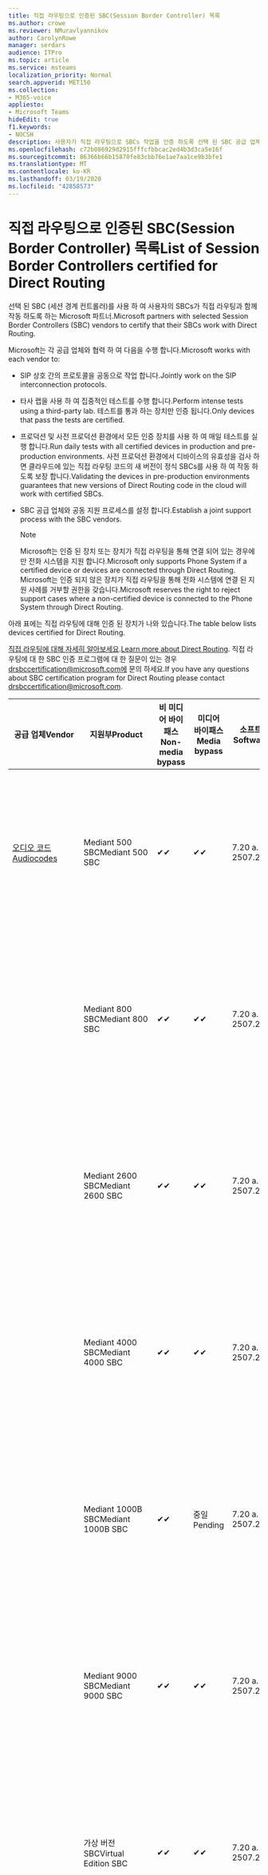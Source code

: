```yaml
---
title: 직접 라우팅으로 인증된 SBC(Session Border Controller) 목록
ms.author: crowe
ms.reviewer: NMuravlyannikov
author: CarolynRowe
manager: serdars
audience: ITPro
ms.topic: article
ms.service: msteams
localization_priority: Normal
search.appverid: MET150
ms.collection:
- M365-voice
appliesto:
- Microsoft Teams
hideEdit: true
f1.keywords:
- NOCSH
description: 사용자가 직접 라우팅으로 SBCs 작업을 인증 하도록 선택 된 SBC 공급 업체와의 협력 파트너.
ms.openlocfilehash: c72b086929d2915fffcfbbcac2ed4b3d3ca5e16f
ms.sourcegitcommit: 86366b66b15870fe83cbb76e1ae7aa1ce9b3bfe1
ms.translationtype: MT
ms.contentlocale: ko-KR
ms.lasthandoff: 03/19/2020
ms.locfileid: "42858573"
---
```

# <a name="list-of-session-border-controllers-certified-for-direct-routing"></a><span data-ttu-id="fb735-103">직접 라우팅으로 인증된 SBC(Session Border Controller) 목록</span><span class="sxs-lookup"><span data-stu-id="fb735-103">List of Session Border Controllers certified for Direct Routing</span></span>

<span data-ttu-id="fb735-104">선택 된 SBC (세션 경계 컨트롤러)를 사용 하 여 사용자의 SBCs가 직접 라우팅과 함께 작동 하도록 하는 Microsoft 파트너.</span><span class="sxs-lookup"><span data-stu-id="fb735-104">Microsoft partners with selected Session Border Controllers (SBC) vendors to certify that their SBCs work with Direct Routing.</span></span> 

<span data-ttu-id="fb735-105">Microsoft는 각 공급 업체와 협력 하 여 다음을 수행 합니다.</span><span class="sxs-lookup"><span data-stu-id="fb735-105">Microsoft works with each vendor to:</span></span> 

- <span data-ttu-id="fb735-106">SIP 상호 간의 프로토콜을 공동으로 작업 합니다.</span><span class="sxs-lookup"><span data-stu-id="fb735-106">Jointly work on the SIP interconnection protocols.</span></span>
- <span data-ttu-id="fb735-107">타사 랩을 사용 하 여 집중적인 테스트를 수행 합니다.</span><span class="sxs-lookup"><span data-stu-id="fb735-107">Perform intense tests using a third-party lab.</span></span> <span data-ttu-id="fb735-108">테스트를 통과 하는 장치만 인증 됩니다.</span><span class="sxs-lookup"><span data-stu-id="fb735-108">Only devices that pass the tests are certified.</span></span> 
- <span data-ttu-id="fb735-109">프로덕션 및 사전 프로덕션 환경에서 모든 인증 장치를 사용 하 여 매일 테스트를 실행 합니다.</span><span class="sxs-lookup"><span data-stu-id="fb735-109">Run daily tests with all certified devices in production and pre-production environments.</span></span> <span data-ttu-id="fb735-110">사전 프로덕션 환경에서 디바이스의 유효성을 검사 하면 클라우드에 있는 직접 라우팅 코드의 새 버전이 정식 SBCs를 사용 하 여 작동 하도록 보장 합니다.</span><span class="sxs-lookup"><span data-stu-id="fb735-110">Validating the devices in pre-production environments guarantees that new versions of Direct Routing code in the cloud will work with certified SBCs.</span></span> 
- <span data-ttu-id="fb735-111">SBC 공급 업체와 공동 지원 프로세스를 설정 합니다.</span><span class="sxs-lookup"><span data-stu-id="fb735-111">Establish a joint support process with the SBC vendors.</span></span>


  > [!NOTE]
  > <span data-ttu-id="fb735-112">Microsoft는 인증 된 장치 또는 장치가 직접 라우팅을 통해 연결 되어 있는 경우에만 전화 시스템을 지원 합니다.</span><span class="sxs-lookup"><span data-stu-id="fb735-112">Microsoft only supports Phone System if a certified device or devices are connected through Direct Routing.</span></span> <span data-ttu-id="fb735-113">Microsoft는 인증 되지 않은 장치가 직접 라우팅을 통해 전화 시스템에 연결 된 지원 사례를 거부할 권한을 갖습니다.</span><span class="sxs-lookup"><span data-stu-id="fb735-113">Microsoft reserves the right to reject support cases where a non-certified device is connected to the Phone System through Direct Routing.</span></span> 

<span data-ttu-id="fb735-114">아래 표에는 직접 라우팅에 대해 인증 된 장치가 나와 있습니다.</span><span class="sxs-lookup"><span data-stu-id="fb735-114">The table below lists devices certified for Direct Routing.</span></span> 

<span data-ttu-id="fb735-115">[직접 라우팅에 대해 자세히 알아보세요](https://aka.ms/dr).</span><span class="sxs-lookup"><span data-stu-id="fb735-115">[Learn more about Direct Routing](https://aka.ms/dr).</span></span> <span data-ttu-id="fb735-116">직접 라우팅에 대 한 SBC 인증 프로그램에 대 한 질문이 있는 경우 drsbccertification@microsoft.com에 문의 하세요.</span><span class="sxs-lookup"><span data-stu-id="fb735-116">If you have any questions about SBC certification program for Direct Routing please contact drsbccertification@microsoft.com.</span></span>


|                                                       <span data-ttu-id="fb735-117">공급 업체</span><span class="sxs-lookup"><span data-stu-id="fb735-117">Vendor</span></span>                                                        |       <span data-ttu-id="fb735-118">지원부</span><span class="sxs-lookup"><span data-stu-id="fb735-118">Product</span></span>       | <span data-ttu-id="fb735-119">비 미디어 바이패스</span><span class="sxs-lookup"><span data-stu-id="fb735-119">Non-media bypass</span></span> | <span data-ttu-id="fb735-120">미디어 바이패스</span><span class="sxs-lookup"><span data-stu-id="fb735-120">Media bypass</span></span> | <span data-ttu-id="fb735-121">소프트웨어 버전</span><span class="sxs-lookup"><span data-stu-id="fb735-121">Software version</span></span> | <span data-ttu-id="fb735-122">E911 공급자를 사용 하 여 유효성 검사</span><span class="sxs-lookup"><span data-stu-id="fb735-122">Validated with E911 providers</span></span> | <span data-ttu-id="fb735-123">ELIN 가능</span><span class="sxs-lookup"><span data-stu-id="fb735-123">ELIN capable</span></span>
|---------------------------------------------------------------------------------------------------------------------|---------------------|------------------|--------------|------------------|-----------------|------------------|
| [<span data-ttu-id="fb735-124">오디오 코드</span><span class="sxs-lookup"><span data-stu-id="fb735-124">Audiocodes</span></span>](https://www.audiocodes.com/solutions-products/products/products-for-microsoft-365/direct-routing-for-microsoft-teams) |   <span data-ttu-id="fb735-125">Mediant 500 SBC</span><span class="sxs-lookup"><span data-stu-id="fb735-125">Mediant 500 SBC</span></span>   |     <span data-ttu-id="fb735-126">&#10004;</span><span class="sxs-lookup"><span data-stu-id="fb735-126">&#10004;</span></span>     |   <span data-ttu-id="fb735-127">&#10004;</span><span class="sxs-lookup"><span data-stu-id="fb735-127">&#10004;</span></span>    |  <span data-ttu-id="fb735-128">7.20 a. 250</span><span class="sxs-lookup"><span data-stu-id="fb735-128">7.20A.250</span></span>   | <ul> <li> [<span data-ttu-id="fb735-129">대역폭 동적 위치 라우팅</span><span class="sxs-lookup"><span data-stu-id="fb735-129">Bandwidth Dynamic Location Routing</span></span>](https://www.bandwidth.com/partners/microsoft-teams-direct-routing) </li> <li><span data-ttu-id="fb735-130">Intrado</span><span class="sxs-lookup"><span data-stu-id="fb735-130">Intrado ERS</span></span> </li> <li><span data-ttu-id="fb735-131">Intrado</span><span class="sxs-lookup"><span data-stu-id="fb735-131">Intrado EGW</span></span></li> <li> <span data-ttu-id="fb735-132">빨강 하늘 가로 이동성</span><span class="sxs-lookup"><span data-stu-id="fb735-132">Red Sky Horizon Mobility</span></span> </li>  </ul>
|                                                                                                                     |   <span data-ttu-id="fb735-133">Mediant 800 SBC</span><span class="sxs-lookup"><span data-stu-id="fb735-133">Mediant 800 SBC</span></span>   |     <span data-ttu-id="fb735-134">&#10004;</span><span class="sxs-lookup"><span data-stu-id="fb735-134">&#10004;</span></span>     |   <span data-ttu-id="fb735-135">&#10004;</span><span class="sxs-lookup"><span data-stu-id="fb735-135">&#10004;</span></span>     |  <span data-ttu-id="fb735-136">7.20 a. 250</span><span class="sxs-lookup"><span data-stu-id="fb735-136">7.20A.250</span></span>   | <ul> <li> [<span data-ttu-id="fb735-137">대역폭 동적 위치 라우팅</span><span class="sxs-lookup"><span data-stu-id="fb735-137">Bandwidth Dynamic Location Routing</span></span>](https://www.bandwidth.com/partners/microsoft-teams-direct-routing) </li> <li><span data-ttu-id="fb735-138">Intrado</span><span class="sxs-lookup"><span data-stu-id="fb735-138">Intrado ERS</span></span> </li> <li><span data-ttu-id="fb735-139">Intrado</span><span class="sxs-lookup"><span data-stu-id="fb735-139">Intrado EGW</span></span></li> <li> <span data-ttu-id="fb735-140">빨강 하늘 가로 이동성</span><span class="sxs-lookup"><span data-stu-id="fb735-140">Red Sky Horizon Mobility</span></span> </li>  </ul>  |    |
|                                                                                                                     |  <span data-ttu-id="fb735-141">Mediant 2600 SBC</span><span class="sxs-lookup"><span data-stu-id="fb735-141">Mediant 2600 SBC</span></span>   |     <span data-ttu-id="fb735-142">&#10004;</span><span class="sxs-lookup"><span data-stu-id="fb735-142">&#10004;</span></span>     |   <span data-ttu-id="fb735-143">&#10004;</span><span class="sxs-lookup"><span data-stu-id="fb735-143">&#10004;</span></span>    |  <span data-ttu-id="fb735-144">7.20 a. 250</span><span class="sxs-lookup"><span data-stu-id="fb735-144">7.20A.250</span></span>   |   <ul> <li> [<span data-ttu-id="fb735-145">대역폭 동적 위치 라우팅</span><span class="sxs-lookup"><span data-stu-id="fb735-145">Bandwidth Dynamic Location Routing</span></span>](https://www.bandwidth.com/partners/microsoft-teams-direct-routing) </li> <li><span data-ttu-id="fb735-146">Intrado</span><span class="sxs-lookup"><span data-stu-id="fb735-146">Intrado ERS</span></span> </li> <li><span data-ttu-id="fb735-147">Intrado</span><span class="sxs-lookup"><span data-stu-id="fb735-147">Intrado EGW</span></span></li> <li> <span data-ttu-id="fb735-148">빨강 하늘 가로 이동성</span><span class="sxs-lookup"><span data-stu-id="fb735-148">Red Sky Horizon Mobility</span></span> </li>  </ul>  |    |    
|                                                                                                                     |  <span data-ttu-id="fb735-149">Mediant 4000 SBC</span><span class="sxs-lookup"><span data-stu-id="fb735-149">Mediant 4000 SBC</span></span>   |     <span data-ttu-id="fb735-150">&#10004;</span><span class="sxs-lookup"><span data-stu-id="fb735-150">&#10004;</span></span>     |   <span data-ttu-id="fb735-151">&#10004;</span><span class="sxs-lookup"><span data-stu-id="fb735-151">&#10004;</span></span>     |  <span data-ttu-id="fb735-152">7.20 a. 250</span><span class="sxs-lookup"><span data-stu-id="fb735-152">7.20A.250</span></span>   |  <ul> <li> [<span data-ttu-id="fb735-153">대역폭 동적 위치 라우팅</span><span class="sxs-lookup"><span data-stu-id="fb735-153">Bandwidth Dynamic Location Routing</span></span>](https://www.bandwidth.com/partners/microsoft-teams-direct-routing) </li> <li><span data-ttu-id="fb735-154">Intrado</span><span class="sxs-lookup"><span data-stu-id="fb735-154">Intrado ERS</span></span> </li> <li><span data-ttu-id="fb735-155">Intrado</span><span class="sxs-lookup"><span data-stu-id="fb735-155">Intrado EGW</span></span></li> <li> <span data-ttu-id="fb735-156">빨강 하늘 가로 이동성</span><span class="sxs-lookup"><span data-stu-id="fb735-156">Red Sky Horizon Mobility</span></span> </li>  </ul>  |    |    
|                                                                                                                     | <span data-ttu-id="fb735-157">Mediant 1000B SBC</span><span class="sxs-lookup"><span data-stu-id="fb735-157">Mediant 1000B  SBC</span></span>  |     <span data-ttu-id="fb735-158">&#10004;</span><span class="sxs-lookup"><span data-stu-id="fb735-158">&#10004;</span></span>     |   <span data-ttu-id="fb735-159">중일</span><span class="sxs-lookup"><span data-stu-id="fb735-159">Pending</span></span>     |  <span data-ttu-id="fb735-160">7.20 a. 250</span><span class="sxs-lookup"><span data-stu-id="fb735-160">7.20A.250</span></span>  |  <ul> <li> [<span data-ttu-id="fb735-161">대역폭 동적 위치 라우팅</span><span class="sxs-lookup"><span data-stu-id="fb735-161">Bandwidth Dynamic Location Routing</span></span>](https://www.bandwidth.com/partners/microsoft-teams-direct-routing) </li> <li><span data-ttu-id="fb735-162">Intrado</span><span class="sxs-lookup"><span data-stu-id="fb735-162">Intrado ERS</span></span> </li> <li><span data-ttu-id="fb735-163">Intrado</span><span class="sxs-lookup"><span data-stu-id="fb735-163">Intrado EGW</span></span></li> <li> <span data-ttu-id="fb735-164">빨강 하늘 가로 이동성</span><span class="sxs-lookup"><span data-stu-id="fb735-164">Red Sky Horizon Mobility</span></span> </li>  </ul>  |    |    
|                                                                                                                     | <span data-ttu-id="fb735-165">Mediant 9000 SBC</span><span class="sxs-lookup"><span data-stu-id="fb735-165">Mediant 9000  SBC</span></span>  |     <span data-ttu-id="fb735-166">&#10004;</span><span class="sxs-lookup"><span data-stu-id="fb735-166">&#10004;</span></span>     |   <span data-ttu-id="fb735-167">&#10004;</span><span class="sxs-lookup"><span data-stu-id="fb735-167">&#10004;</span></span>     |  <span data-ttu-id="fb735-168">7.20 a. 250</span><span class="sxs-lookup"><span data-stu-id="fb735-168">7.20A.250</span></span>   | <ul> <li> [<span data-ttu-id="fb735-169">대역폭 동적 위치 라우팅</span><span class="sxs-lookup"><span data-stu-id="fb735-169">Bandwidth Dynamic Location Routing</span></span>](https://www.bandwidth.com/partners/microsoft-teams-direct-routing) </li> <li><span data-ttu-id="fb735-170">Intrado</span><span class="sxs-lookup"><span data-stu-id="fb735-170">Intrado ERS</span></span> </li> <li><span data-ttu-id="fb735-171">Intrado</span><span class="sxs-lookup"><span data-stu-id="fb735-171">Intrado EGW</span></span></li> <li> <span data-ttu-id="fb735-172">빨강 하늘 가로 이동성</span><span class="sxs-lookup"><span data-stu-id="fb735-172">Red Sky Horizon Mobility</span></span> </li>  </ul>    |    |                                                                       
|                                                                                                                     | <span data-ttu-id="fb735-173">가상 버전 SBC</span><span class="sxs-lookup"><span data-stu-id="fb735-173">Virtual Edition SBC</span></span> |     <span data-ttu-id="fb735-174">&#10004;</span><span class="sxs-lookup"><span data-stu-id="fb735-174">&#10004;</span></span>     |   <span data-ttu-id="fb735-175">&#10004;</span><span class="sxs-lookup"><span data-stu-id="fb735-175">&#10004;</span></span>     |  <span data-ttu-id="fb735-176">7.20 a. 250</span><span class="sxs-lookup"><span data-stu-id="fb735-176">7.20A.250</span></span> |  <ul> <li> [<span data-ttu-id="fb735-177">대역폭 동적 위치 라우팅</span><span class="sxs-lookup"><span data-stu-id="fb735-177">Bandwidth Dynamic Location Routing</span></span>](https://www.bandwidth.com/partners/microsoft-teams-direct-routing) </li> <li><span data-ttu-id="fb735-178">Intrado</span><span class="sxs-lookup"><span data-stu-id="fb735-178">Intrado ERS</span></span> </li> <li><span data-ttu-id="fb735-179">Intrado</span><span class="sxs-lookup"><span data-stu-id="fb735-179">Intrado EGW</span></span></li> <li> <span data-ttu-id="fb735-180">빨강 하늘 가로 이동성</span><span class="sxs-lookup"><span data-stu-id="fb735-180">Red Sky Horizon Mobility</span></span> </li>  </ul>   |    |    
|  [<span data-ttu-id="fb735-181">리본 통신</span><span class="sxs-lookup"><span data-stu-id="fb735-181">Ribbon Communications</span></span>](https://ribboncommunications.com/solutions/enterprise-solutions/microsoft-skype-business)  |      <span data-ttu-id="fb735-182">SBC 5110</span><span class="sxs-lookup"><span data-stu-id="fb735-182">SBC 5110</span></span>       |     <span data-ttu-id="fb735-183">&#10004;</span><span class="sxs-lookup"><span data-stu-id="fb735-183">&#10004;</span></span>     |   <span data-ttu-id="fb735-184">&#10004;</span><span class="sxs-lookup"><span data-stu-id="fb735-184">&#10004;</span></span>    |       <span data-ttu-id="fb735-185">7.2</span><span class="sxs-lookup"><span data-stu-id="fb735-185">7.2</span></span>       | <ul> <li> [<span data-ttu-id="fb735-186">대역폭 동적 위치 라우팅</span><span class="sxs-lookup"><span data-stu-id="fb735-186">Bandwidth Dynamic Location Routing</span></span>](https://www.bandwidth.com/partners/microsoft-teams-direct-routing) </li> <li><span data-ttu-id="fb735-187">Intrado</span><span class="sxs-lookup"><span data-stu-id="fb735-187">Intrado ERS</span></span> </li> <li><span data-ttu-id="fb735-188">Intrado</span><span class="sxs-lookup"><span data-stu-id="fb735-188">Intrado EGW</span></span></li> <li> <span data-ttu-id="fb735-189">빨강 하늘 가로 이동성</span><span class="sxs-lookup"><span data-stu-id="fb735-189">Red Sky Horizon Mobility</span></span> </li>  </ul> |   <span data-ttu-id="fb735-190">아니요</span><span class="sxs-lookup"><span data-stu-id="fb735-190">No</span></span> |    
|                                                                                                                     |      <span data-ttu-id="fb735-191">SBC 5210</span><span class="sxs-lookup"><span data-stu-id="fb735-191">SBC 5210</span></span>       |     <span data-ttu-id="fb735-192">&#10004;</span><span class="sxs-lookup"><span data-stu-id="fb735-192">&#10004;</span></span>     |  <span data-ttu-id="fb735-193">&#10004;</span><span class="sxs-lookup"><span data-stu-id="fb735-193">&#10004;</span></span>    |       <span data-ttu-id="fb735-194">7.2</span><span class="sxs-lookup"><span data-stu-id="fb735-194">7.2</span></span>       |  <ul> <li> [<span data-ttu-id="fb735-195">대역폭 동적 위치 라우팅</span><span class="sxs-lookup"><span data-stu-id="fb735-195">Bandwidth Dynamic Location Routing</span></span>](https://www.bandwidth.com/partners/microsoft-teams-direct-routing) </li> <li><span data-ttu-id="fb735-196">Intrado</span><span class="sxs-lookup"><span data-stu-id="fb735-196">Intrado ERS</span></span> </li> <li><span data-ttu-id="fb735-197">Intrado</span><span class="sxs-lookup"><span data-stu-id="fb735-197">Intrado EGW</span></span></li> <li> <span data-ttu-id="fb735-198">빨강 하늘 가로 이동성</span><span class="sxs-lookup"><span data-stu-id="fb735-198">Red Sky Horizon Mobility</span></span> </li> </ul> | <span data-ttu-id="fb735-199">아니요</span><span class="sxs-lookup"><span data-stu-id="fb735-199">No</span></span>   |    
|                                                                                                                     |      <span data-ttu-id="fb735-200">SBC 5400</span><span class="sxs-lookup"><span data-stu-id="fb735-200">SBC 5400</span></span>       |     <span data-ttu-id="fb735-201">&#10004;</span><span class="sxs-lookup"><span data-stu-id="fb735-201">&#10004;</span></span>     |   <span data-ttu-id="fb735-202">&#10004;</span><span class="sxs-lookup"><span data-stu-id="fb735-202">&#10004;</span></span>   |       <span data-ttu-id="fb735-203">7.2</span><span class="sxs-lookup"><span data-stu-id="fb735-203">7.2</span></span>       |  <ul> <li> [<span data-ttu-id="fb735-204">대역폭 동적 위치 라우팅</span><span class="sxs-lookup"><span data-stu-id="fb735-204">Bandwidth Dynamic Location Routing</span></span>](https://www.bandwidth.com/partners/microsoft-teams-direct-routing) </li><li><span data-ttu-id="fb735-205">Intrado</span><span class="sxs-lookup"><span data-stu-id="fb735-205">Intrado ERS</span></span> </li> <li><span data-ttu-id="fb735-206">Intrado</span><span class="sxs-lookup"><span data-stu-id="fb735-206">Intrado EGW</span></span></li> <li> <span data-ttu-id="fb735-207">빨강 하늘 가로 이동성</span><span class="sxs-lookup"><span data-stu-id="fb735-207">Red Sky Horizon Mobility</span></span> </li> </ul>  |<span data-ttu-id="fb735-208">아니요</span><span class="sxs-lookup"><span data-stu-id="fb735-208">No</span></span>|    
|                                                                                                                     |      <span data-ttu-id="fb735-209">SBC 7000</span><span class="sxs-lookup"><span data-stu-id="fb735-209">SBC 7000</span></span>       |     <span data-ttu-id="fb735-210">&#10004;</span><span class="sxs-lookup"><span data-stu-id="fb735-210">&#10004;</span></span>     |   <span data-ttu-id="fb735-211">&#10004;</span><span class="sxs-lookup"><span data-stu-id="fb735-211">&#10004;</span></span>    |       <span data-ttu-id="fb735-212">7.2</span><span class="sxs-lookup"><span data-stu-id="fb735-212">7.2</span></span>       |   <ul> <li> [<span data-ttu-id="fb735-213">대역폭 동적 위치 라우팅</span><span class="sxs-lookup"><span data-stu-id="fb735-213">Bandwidth Dynamic Location Routing</span></span>](https://www.bandwidth.com/partners/microsoft-teams-direct-routing) </li> <li><span data-ttu-id="fb735-214">Intrado</span><span class="sxs-lookup"><span data-stu-id="fb735-214">Intrado ERS</span></span> </li> <li><span data-ttu-id="fb735-215">Intrado</span><span class="sxs-lookup"><span data-stu-id="fb735-215">Intrado EGW</span></span></li> <li> <span data-ttu-id="fb735-216">빨강 하늘 가로 이동성</span><span class="sxs-lookup"><span data-stu-id="fb735-216">Red Sky Horizon Mobility</span></span> </li> </ul> |  <span data-ttu-id="fb735-217">아니요</span><span class="sxs-lookup"><span data-stu-id="fb735-217">No</span></span>  |    
|                                                                                                                     |       <span data-ttu-id="fb735-218">SBC SWe</span><span class="sxs-lookup"><span data-stu-id="fb735-218">SBC SWe</span></span>       |     <span data-ttu-id="fb735-219">&#10004;</span><span class="sxs-lookup"><span data-stu-id="fb735-219">&#10004;</span></span>     |   <span data-ttu-id="fb735-220">&#10004;</span><span class="sxs-lookup"><span data-stu-id="fb735-220">&#10004;</span></span>   |       <span data-ttu-id="fb735-221">7.2</span><span class="sxs-lookup"><span data-stu-id="fb735-221">7.2</span></span>       |   <ul> <li> [<span data-ttu-id="fb735-222">대역폭 동적 위치 라우팅</span><span class="sxs-lookup"><span data-stu-id="fb735-222">Bandwidth Dynamic Location Routing</span></span>](https://www.bandwidth.com/partners/microsoft-teams-direct-routing) </li> <li><span data-ttu-id="fb735-223">Intrado</span><span class="sxs-lookup"><span data-stu-id="fb735-223">Intrado ERS</span></span> </li> <li><span data-ttu-id="fb735-224">Intrado</span><span class="sxs-lookup"><span data-stu-id="fb735-224">Intrado EGW</span></span></li> <li> <span data-ttu-id="fb735-225">빨강 하늘 가로 이동성</span><span class="sxs-lookup"><span data-stu-id="fb735-225">Red Sky Horizon Mobility</span></span> </li> </ul> |   <span data-ttu-id="fb735-226">아니요</span><span class="sxs-lookup"><span data-stu-id="fb735-226">No</span></span> |    
|                                                                                                                     |      <span data-ttu-id="fb735-227">SBC 1000</span><span class="sxs-lookup"><span data-stu-id="fb735-227">SBC 1000</span></span>       |     <span data-ttu-id="fb735-228">&#10004;</span><span class="sxs-lookup"><span data-stu-id="fb735-228">&#10004;</span></span>     |   <span data-ttu-id="fb735-229">&#10004;</span><span class="sxs-lookup"><span data-stu-id="fb735-229">&#10004;</span></span>    |      <span data-ttu-id="fb735-230">8.0.3 (빌드 537)</span><span class="sxs-lookup"><span data-stu-id="fb735-230">8.0.3 (build 537)</span></span>     |  <ul> <li> [<span data-ttu-id="fb735-231">대역폭 동적 위치 라우팅</span><span class="sxs-lookup"><span data-stu-id="fb735-231">Bandwidth Dynamic Location Routing</span></span>](https://www.bandwidth.com/partners/microsoft-teams-direct-routing) </li> <li> <span data-ttu-id="fb735-232">Intrado</span><span class="sxs-lookup"><span data-stu-id="fb735-232">Intrado ERS</span></span> </li> <li><span data-ttu-id="fb735-233">Intrado</span><span class="sxs-lookup"><span data-stu-id="fb735-233">Intrado EGW</span></span> </li> <li> <span data-ttu-id="fb735-234">빨강 하늘 가로 이동성</span><span class="sxs-lookup"><span data-stu-id="fb735-234">Red Sky Horizon Mobility</span></span> </li> </ul>   |    <span data-ttu-id="fb735-235">예</span><span class="sxs-lookup"><span data-stu-id="fb735-235">Yes</span></span>     |    
|                                                                                                                     |      <span data-ttu-id="fb735-236">SBC 2000</span><span class="sxs-lookup"><span data-stu-id="fb735-236">SBC 2000</span></span>       |     <span data-ttu-id="fb735-237">&#10004;</span><span class="sxs-lookup"><span data-stu-id="fb735-237">&#10004;</span></span>     |   <span data-ttu-id="fb735-238">&#10004;</span><span class="sxs-lookup"><span data-stu-id="fb735-238">&#10004;</span></span>   |     <span data-ttu-id="fb735-239">8.0.3 (빌드 537)</span><span class="sxs-lookup"><span data-stu-id="fb735-239">8.0.3 (build 537)</span></span>     |  <ul> <li>[<span data-ttu-id="fb735-240">대역폭 동적 위치 라우팅</span><span class="sxs-lookup"><span data-stu-id="fb735-240">Bandwidth Dynamic Location Routing</span></span>](https://www.bandwidth.com/partners/microsoft-teams-direct-routing) </li> <li> <span data-ttu-id="fb735-241">Intrado</span><span class="sxs-lookup"><span data-stu-id="fb735-241">Intrado ERS</span></span> </li> <li><span data-ttu-id="fb735-242">Intrado</span><span class="sxs-lookup"><span data-stu-id="fb735-242">Intrado EGW</span></span> </li> <li> <span data-ttu-id="fb735-243">빨강 하늘 가로 이동성</span><span class="sxs-lookup"><span data-stu-id="fb735-243">Red Sky Horizon Mobility</span></span> </li> </ul>   |     <span data-ttu-id="fb735-244">예</span><span class="sxs-lookup"><span data-stu-id="fb735-244">Yes</span></span>      |    
|                                                                                                                     |    <span data-ttu-id="fb735-245">SBC SWe Lite</span><span class="sxs-lookup"><span data-stu-id="fb735-245">SBC SWe Lite</span></span>     |     <span data-ttu-id="fb735-246">&#10004;</span><span class="sxs-lookup"><span data-stu-id="fb735-246">&#10004;</span></span>     |  <span data-ttu-id="fb735-247">&#10004;</span><span class="sxs-lookup"><span data-stu-id="fb735-247">&#10004;</span></span>    |      <span data-ttu-id="fb735-248">8.0.3 (빌드 216)</span><span class="sxs-lookup"><span data-stu-id="fb735-248">8.0.3 (build 216)</span></span>    |  <ul> <li> [<span data-ttu-id="fb735-249">대역폭 동적 위치 라우팅</span><span class="sxs-lookup"><span data-stu-id="fb735-249">Bandwidth Dynamic Location Routing</span></span>](https://www.bandwidth.com/partners/microsoft-teams-direct-routing) </li> <li> <span data-ttu-id="fb735-250">Intrado</span><span class="sxs-lookup"><span data-stu-id="fb735-250">Intrado ERS</span></span> </li> <li><span data-ttu-id="fb735-251">Intrado</span><span class="sxs-lookup"><span data-stu-id="fb735-251">Intrado EGW</span></span> </li> <li> <span data-ttu-id="fb735-252">빨강 하늘 가로 이동성</span><span class="sxs-lookup"><span data-stu-id="fb735-252">Red Sky Horizon Mobility</span></span> </li> </ul>    |     <span data-ttu-id="fb735-253">예</span><span class="sxs-lookup"><span data-stu-id="fb735-253">Yes</span></span>      |   
| | <span data-ttu-id="fb735-254">EdgeMarc 시리즈</span><span class="sxs-lookup"><span data-stu-id="fb735-254">EdgeMarc Series</span></span> |  <span data-ttu-id="fb735-255">&#10004;</span><span class="sxs-lookup"><span data-stu-id="fb735-255">&#10004;</span></span> | | <span data-ttu-id="fb735-256">15.6.1</span><span class="sxs-lookup"><span data-stu-id="fb735-256">15.6.1</span></span> | 
|                     [<span data-ttu-id="fb735-257">Thinktel</span><span class="sxs-lookup"><span data-stu-id="fb735-257">Thinktel</span></span>](https://www.thinktel.ca/services/think-365/think-365-overview/)                      |    <span data-ttu-id="fb735-258">생각 365 SBC</span><span class="sxs-lookup"><span data-stu-id="fb735-258">Think 365 SBC</span></span>    |     <span data-ttu-id="fb735-259">&#10004;</span><span class="sxs-lookup"><span data-stu-id="fb735-259">&#10004;</span></span>     |        <span data-ttu-id="fb735-260">중일</span><span class="sxs-lookup"><span data-stu-id="fb735-260">Pending</span></span>   |       <span data-ttu-id="fb735-261">V 1.4</span><span class="sxs-lookup"><span data-stu-id="fb735-261">V1.4</span></span>       |     |    |    
|                     [<span data-ttu-id="fb735-262">Oracle</span><span class="sxs-lookup"><span data-stu-id="fb735-262">Oracle</span></span>](https://www.oracle.com/industries/communications/enterprise-session-border-controller/microsoft.html)                      |    <span data-ttu-id="fb735-263">AP 1100</span><span class="sxs-lookup"><span data-stu-id="fb735-263">AP 1100</span></span>      |    <span data-ttu-id="fb735-264">&#10004;</span><span class="sxs-lookup"><span data-stu-id="fb735-264">&#10004;</span></span>     |    <span data-ttu-id="fb735-265">&#10004;</span><span class="sxs-lookup"><span data-stu-id="fb735-265">&#10004;</span></span>    |   <span data-ttu-id="fb735-266">8.3.0.0.1</span><span class="sxs-lookup"><span data-stu-id="fb735-266">8.3.0.0.1</span></span> |   <ul> <li> [<span data-ttu-id="fb735-267">대역폭 동적 위치 라우팅</span><span class="sxs-lookup"><span data-stu-id="fb735-267">Bandwidth Dynamic Location Routing</span></span>](https://www.bandwidth.com/partners/microsoft-teams-direct-routing) </li> <li><span data-ttu-id="fb735-268">Intrado</span><span class="sxs-lookup"><span data-stu-id="fb735-268">Intrado ERS</span></span> </li> <li><span data-ttu-id="fb735-269">Intrado</span><span class="sxs-lookup"><span data-stu-id="fb735-269">Intrado EGW</span></span></li> <li> <span data-ttu-id="fb735-270">빨강 하늘 가로 이동성</span><span class="sxs-lookup"><span data-stu-id="fb735-270">Red Sky Horizon Mobility</span></span> </li>  </ul>   |    |    
|                                                                                                                    |    <span data-ttu-id="fb735-271">AP 3900</span><span class="sxs-lookup"><span data-stu-id="fb735-271">AP 3900</span></span>           |    <span data-ttu-id="fb735-272">&#10004;</span><span class="sxs-lookup"><span data-stu-id="fb735-272">&#10004;</span></span>     |    <span data-ttu-id="fb735-273">&#10004;</span><span class="sxs-lookup"><span data-stu-id="fb735-273">&#10004;</span></span>   |   <span data-ttu-id="fb735-274">8.3.0.0.1</span><span class="sxs-lookup"><span data-stu-id="fb735-274">8.3.0.0.1</span></span>  |  <ul> <li> [<span data-ttu-id="fb735-275">대역폭 동적 위치 라우팅</span><span class="sxs-lookup"><span data-stu-id="fb735-275">Bandwidth Dynamic Location Routing</span></span>](https://www.bandwidth.com/partners/microsoft-teams-direct-routing) </li> <li><span data-ttu-id="fb735-276">Intrado</span><span class="sxs-lookup"><span data-stu-id="fb735-276">Intrado ERS</span></span> </li> <li><span data-ttu-id="fb735-277">Intrado</span><span class="sxs-lookup"><span data-stu-id="fb735-277">Intrado EGW</span></span></li> <li> <span data-ttu-id="fb735-278">빨강 하늘 가로 이동성</span><span class="sxs-lookup"><span data-stu-id="fb735-278">Red Sky Horizon Mobility</span></span> </li>  </ul>  |    |    
|                                                                                                                    |      <span data-ttu-id="fb735-279">AP 4600</span><span class="sxs-lookup"><span data-stu-id="fb735-279">AP 4600</span></span>         |    <span data-ttu-id="fb735-280">&#10004;</span><span class="sxs-lookup"><span data-stu-id="fb735-280">&#10004;</span></span>   |    <span data-ttu-id="fb735-281">&#10004;</span><span class="sxs-lookup"><span data-stu-id="fb735-281">&#10004;</span></span>     |     <span data-ttu-id="fb735-282">8.3.0.0.1</span><span class="sxs-lookup"><span data-stu-id="fb735-282">8.3.0.0.1</span></span>  |  <ul> <li> [<span data-ttu-id="fb735-283">대역폭 동적 위치 라우팅</span><span class="sxs-lookup"><span data-stu-id="fb735-283">Bandwidth Dynamic Location Routing</span></span>](https://www.bandwidth.com/partners/microsoft-teams-direct-routing) </li> <li><span data-ttu-id="fb735-284">Intrado</span><span class="sxs-lookup"><span data-stu-id="fb735-284">Intrado ERS</span></span> </li> <li><span data-ttu-id="fb735-285">Intrado</span><span class="sxs-lookup"><span data-stu-id="fb735-285">Intrado EGW</span></span></li> <li> <span data-ttu-id="fb735-286">빨강 하늘 가로 이동성</span><span class="sxs-lookup"><span data-stu-id="fb735-286">Red Sky Horizon Mobility</span></span> </li>  </ul>  |    |    
|                                                                                                                    |      <span data-ttu-id="fb735-287">AP 6300</span><span class="sxs-lookup"><span data-stu-id="fb735-287">AP 6300</span></span>         |    <span data-ttu-id="fb735-288">&#10004;</span><span class="sxs-lookup"><span data-stu-id="fb735-288">&#10004;</span></span>   |    <span data-ttu-id="fb735-289">&#10004;</span><span class="sxs-lookup"><span data-stu-id="fb735-289">&#10004;</span></span>     |     <span data-ttu-id="fb735-290">8.3.0.0.1</span><span class="sxs-lookup"><span data-stu-id="fb735-290">8.3.0.0.1</span></span>  |  <ul> <li> [<span data-ttu-id="fb735-291">대역폭 동적 위치 라우팅</span><span class="sxs-lookup"><span data-stu-id="fb735-291">Bandwidth Dynamic Location Routing</span></span>](https://www.bandwidth.com/partners/microsoft-teams-direct-routing) </li> <li><span data-ttu-id="fb735-292">Intrado</span><span class="sxs-lookup"><span data-stu-id="fb735-292">Intrado ERS</span></span> </li> <li><span data-ttu-id="fb735-293">Intrado</span><span class="sxs-lookup"><span data-stu-id="fb735-293">Intrado EGW</span></span></li> <li> <span data-ttu-id="fb735-294">빨강 하늘 가로 이동성</span><span class="sxs-lookup"><span data-stu-id="fb735-294">Red Sky Horizon Mobility</span></span> </li>  </ul>   |    |    
|                                                                                                                   |      <span data-ttu-id="fb735-295">AP 6350</span><span class="sxs-lookup"><span data-stu-id="fb735-295">AP 6350</span></span>           |    <span data-ttu-id="fb735-296">&#10004;</span><span class="sxs-lookup"><span data-stu-id="fb735-296">&#10004;</span></span>   |    <span data-ttu-id="fb735-297">&#10004;</span><span class="sxs-lookup"><span data-stu-id="fb735-297">&#10004;</span></span>    |     <span data-ttu-id="fb735-298">8.3.0.0.1</span><span class="sxs-lookup"><span data-stu-id="fb735-298">8.3.0.0.1</span></span>  |   <ul> <li> [<span data-ttu-id="fb735-299">대역폭 동적 위치 라우팅</span><span class="sxs-lookup"><span data-stu-id="fb735-299">Bandwidth Dynamic Location Routing</span></span>](https://www.bandwidth.com/partners/microsoft-teams-direct-routing) </li> <li><span data-ttu-id="fb735-300">Intrado</span><span class="sxs-lookup"><span data-stu-id="fb735-300">Intrado ERS</span></span> </li> <li><span data-ttu-id="fb735-301">Intrado</span><span class="sxs-lookup"><span data-stu-id="fb735-301">Intrado EGW</span></span></li> <li> <span data-ttu-id="fb735-302">빨강 하늘 가로 이동성</span><span class="sxs-lookup"><span data-stu-id="fb735-302">Red Sky Horizon Mobility</span></span> </li>  </ul>  |    |                                            
|                                                                                                                    |      <span data-ttu-id="fb735-303">VME</span><span class="sxs-lookup"><span data-stu-id="fb735-303">VME</span></span>           |    <span data-ttu-id="fb735-304">&#10004;</span><span class="sxs-lookup"><span data-stu-id="fb735-304">&#10004;</span></span>    |    <span data-ttu-id="fb735-305">&#10004;</span><span class="sxs-lookup"><span data-stu-id="fb735-305">&#10004;</span></span>    |     <span data-ttu-id="fb735-306">8.3.0.0.1</span><span class="sxs-lookup"><span data-stu-id="fb735-306">8.3.0.0.1</span></span>   |   <ul> <li> [<span data-ttu-id="fb735-307">대역폭 동적 위치 라우팅</span><span class="sxs-lookup"><span data-stu-id="fb735-307">Bandwidth Dynamic Location Routing</span></span>](https://www.bandwidth.com/partners/microsoft-teams-direct-routing) </li> <li><span data-ttu-id="fb735-308">Intrado</span><span class="sxs-lookup"><span data-stu-id="fb735-308">Intrado ERS</span></span> </li> <li><span data-ttu-id="fb735-309">Intrado</span><span class="sxs-lookup"><span data-stu-id="fb735-309">Intrado EGW</span></span></li> <li> <span data-ttu-id="fb735-310">빨강 하늘 가로 이동성</span><span class="sxs-lookup"><span data-stu-id="fb735-310">Red Sky Horizon Mobility</span></span> </li>  </ul>  |    |    
|                     [<span data-ttu-id="fb735-311">TE-시스템</span><span class="sxs-lookup"><span data-stu-id="fb735-311">TE-SYSTEMS</span></span>](https://www.anynode.de/anynode-and-microsoft-teams/)                               |     <span data-ttu-id="fb735-312">anynode</span><span class="sxs-lookup"><span data-stu-id="fb735-312">anynode</span></span>         |     <span data-ttu-id="fb735-313">&#10004;</span><span class="sxs-lookup"><span data-stu-id="fb735-313">&#10004;</span></span>   |  <span data-ttu-id="fb735-314">&#10004;</span><span class="sxs-lookup"><span data-stu-id="fb735-314">&#10004;</span></span>   |      <span data-ttu-id="fb735-315">v 3.16.2</span><span class="sxs-lookup"><span data-stu-id="fb735-315">v3.16.2</span></span>      |     |    |    


<span data-ttu-id="fb735-316">다음 표에는 직접 라우팅 및 아날로그 장치 간의 상호 운용성을 확인 하는 장치가 나와 있습니다.</span><span class="sxs-lookup"><span data-stu-id="fb735-316">The following table lists devices that are verified for interoperability between Direct Routing and Analog Devices.</span></span>

|                                                       <span data-ttu-id="fb735-317">공급 업체</span><span class="sxs-lookup"><span data-stu-id="fb735-317">Vendor</span></span>                                                        |       <span data-ttu-id="fb735-318">지원부</span><span class="sxs-lookup"><span data-stu-id="fb735-318">Product</span></span>       | <span data-ttu-id="fb735-319">유효한</span><span class="sxs-lookup"><span data-stu-id="fb735-319">Verified</span></span>
|---------------------------------------------------------------------------------------------------------------------|---------------------|------------------|
| [<span data-ttu-id="fb735-320">오디오 코드</span><span class="sxs-lookup"><span data-stu-id="fb735-320">Audiocodes</span></span>](https://www.audiocodes.com/solutions-products/products/products-for-microsoft-365/direct-routing-for-microsoft-teams) |   [<span data-ttu-id="fb735-321">ATA-1</span><span class="sxs-lookup"><span data-stu-id="fb735-321">ATA-1</span></span>](https://www.audiocodes.com/media/2373/mp-1xx-and-mp-124-datasheet.pdf)   |     <span data-ttu-id="fb735-322">&#10004;</span><span class="sxs-lookup"><span data-stu-id="fb735-322">&#10004;</span></span>     |
| [<span data-ttu-id="fb735-323">Ribbon</span><span class="sxs-lookup"><span data-stu-id="fb735-323">Ribbon</span></span>](https://ribboncommunications.com/solutions/enterprise-solutions/microsoft-solutions) |   [<span data-ttu-id="fb735-324">SBC 1000. 소프트웨어 버전: 8.1.1 (빌드 527)</span><span class="sxs-lookup"><span data-stu-id="fb735-324">SBC 1000. Software version: 8.1.1 (build 527)</span></span>](https://support.sonus.net/display/UXDOC81/Connect+SBC+Edge+to+Microsoft+Teams+Direct+Routing+to+Support+Analog+Devices)   |     <span data-ttu-id="fb735-325">&#10004;</span><span class="sxs-lookup"><span data-stu-id="fb735-325">&#10004;</span></span>     |
| [<span data-ttu-id="fb735-326">Ribbon</span><span class="sxs-lookup"><span data-stu-id="fb735-326">Ribbon</span></span>](https://ribboncommunications.com/solutions/enterprise-solutions/microsoft-solutions) |   [<span data-ttu-id="fb735-327">SBC 2000. 소프트웨어 버전: 8.1.1 (빌드 527)</span><span class="sxs-lookup"><span data-stu-id="fb735-327">SBC 2000. Software version: 8.1.1 (build 527)</span></span>](https://support.sonus.net/display/UXDOC81/Connect+SBC+Edge+to+Microsoft+Teams+Direct+Routing+to+Support+Analog+Devices)   |     <span data-ttu-id="fb735-328">&#10004;</span><span class="sxs-lookup"><span data-stu-id="fb735-328">&#10004;</span></span>     |


<span data-ttu-id="fb735-329">새 기능에 대 한 아이디어 등 팀에 대 한 제품 피드백을 제공 하려면 [Uservoice](https://microsoftteams.uservoice.com) 참고 주 버전에 부여 된 인증을 참조 하세요.</span><span class="sxs-lookup"><span data-stu-id="fb735-329">To give us product feedback about Teams, such as ideas for new features, see [Uservoice](https://microsoftteams.uservoice.com) Note the certification granted to a major version.</span></span> <span data-ttu-id="fb735-330">이는 주요 버전 다음의 SBC 펌웨어에 숫자가 포함 된 펌웨어가 지원 됨을 의미 합니다.</span><span class="sxs-lookup"><span data-stu-id="fb735-330">That means that firmware with any number in the SBC firmware following the major version is supported.</span></span>
